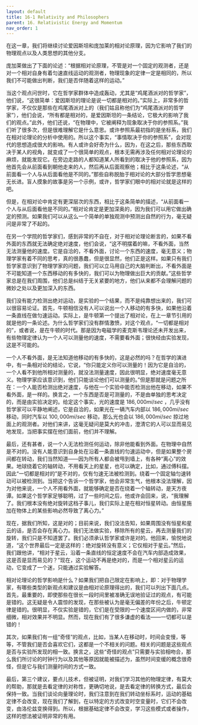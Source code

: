 ```yaml
---
layout: default
title: 16-1 Relativity and Philosophers
parent: 16. Relativistic Energy and Momentum
nav_order: 1
---
```

在这一章，我们将继续讨论爱因斯坦和庞加莱的相对论原理，因为它影响了我们的物理观点以及人类思想的其他分支。

庞加莱做出了下面的论述：“根据相对论原理，不管是对一个固定的观测者，还是对一个相对自身有着匀速直线运动的观测者，物理现象的定律一定是相同的，所以我们不可能做出判断，我们是否伴随着这样的运动。”

当这个观点问世时，它在哲学家群体中造成轰动，尤其是“鸡尾酒派对的哲学家”，他们说，“这很简单：爱因斯坦的理论是说一切都是相对的。”实际上，非常多的哲学家，不仅仅是那些在鸡尾酒派对上的（我们姑且称他们为“鸡尾酒派对的哲学家”），他们会说，“所有都是相对的，是爱因斯坦的一条结论，它极大的影响了我们的观点。”此外，他们还说，“在物理中，它被阐释为现象取决于你的参照系。”我们听了很多次，但是很难理解它是什么意思。或许参照系最初指的是坐标系，我们在相对论理论的分析中使用的。所以这个事实，“事情取决于你的参照系”，会对现代的思想造成很大的影响。有人或许会好奇为什么，因为，在这之后，那些东西取决于某人的视角，就变成了一个很简单的观点，根本无需再涉及任何相对论理论的麻烦，就能发现它。在旁边走路的人都知道某人所看到的取决于他的参照系，因为他首先会从前面看到朝他走来的人，然后再从后面观察他；相比于这条论述，“从前面看一个人与从后面看他是不同的。”那些自称脱胎于相对论的大部分哲学思想毫无长进。盲人摸象的故事是另一个示例，或许，哲学家们眼中的相对论就是这样的吧。

但是，在相对论中肯定有更深层次的东西，相比于这条简单的描述，“从前面看一个人与从后面看他是不同的。”相对论肯定是更加深奥的，因为我们可以用它做出确定的预测。如果我们可以从这么一个简单的单独观测中预测出自然的行为，毫无疑问是非常了不起的。

在另一个学院的哲学家们，感到非常的不自在，对于相对论理论断言的，如果不看外面的东西就无法确定绝对速度，他们会说，“这不明摆着的嘛，不看外面，当然无法测量他的速度。它是自洽的，不看外面，讨论一个东西的速度，毫无意义；物理学家有着不同的思考，真的很愚蠢，但是很显然，他们正是这样。如果只有我们哲学家意识到了物理学家的问题，我们可以立马用自己的大脑判断出，不看外面是不可能知道一个东西移动的有多快的，我们可以为物理做出巨大的贡献。”这些哲学家总是在我们周围，他们总是纠结于无关紧要的地方，他们从来都不会理解问题的微妙之处以及更加深入的东西。

我们没有能力检测出绝对运动，是实验的一个结果，而不是纯靠想出来的，我们可以很容易论证。首先，牛顿相信没有人可以说出一个人移动的有多快，如果他沿着一条直线在做匀速运动。实际上，是牛顿第一个提出了相对论，在上一章节引用的就是他的一条论述。为什么哲学家们没有群情激愤，对这个观点，“一切都是相对的”，或者说，是在牛顿的时代。那是因为电磁学的麦克斯韦理论还未开发出来，有些物理定律认为一个人可以测量他的速度，不需要看外面；很快经由实验发现，这是不可能的。

一个人不看外面，是无法知道他移动的有多快的，这是必然的吗？在哲学的演进中，有一条相对论的结论，它说，“你只能定义你可以测量的！因为它是自洽的，一个人看不到他所相对测量的，就没法测量速度，因此很明显，绝对速度毫无意义。物理学家应该意识到，他们只能谈论他们可以测量的。”但是那就是问题之所在：一个人能否检测出绝对速度，与他在一个实验中能否检测出他在移动，如果不看外面，是一样的。换言之，一个东西是否是可测量的，不是由单独的思考决定的，而是由实验决定的。给定这个事实，光的速度是 $186,000 mi/sec$ ，几乎没有哲学家可以平静地阐述，它是自洽的，如果光在一辆汽车内部以 $186,000 mi/sec$ 移动，同时汽车以 $100,000 mi/sec$ 移动，那么光也会以 $186,000 mi/sec$ 掠过地面上的观测者。对他们来讲，这毫无疑问是莫大的冲击，澄清它的人可以显而易见地发现，当把事实摆在他们面前，他们并不理解。

最后，还有甚者，说一个人无法检测任何运动，除非他能看到外面。在物理中自然是不对的。没有人能意识到自身处在沿着一条直线的匀速运动中，但是如果整个房间都在转动，我们当然知道——因为所有人都会被甩到墙上，有各种“离心”的效果。地球绕着它的轴转动，不用看天上的星星，也可以确定，比如，通过傅科摆。因此“一切都是相对的”是不对的，仅有匀速无法被检测到。绕着一个固定轴匀速转动可以被检测到。当把这个告诉一个哲学家，他会非常生气，他根本没法理解，因为对他来说，一个人不用看外面，就能够确定是否在绕着一个轴转动，是天方夜谭。如果这个哲学家足够聪明，过了一些时间之后，他或许会回来，说，“我理解了。我们根本没有绝对旋转这档子事儿，我们实际上是在相对恒星转动。由恒星施加在物体上的某些影响必然导致了离心力。”

现在，据我们所知，这是对的；目前来说，我们没法告知，如果周围没有恒星和星云的话，是否会存在离心力。我们无法做实验，移除所有的星云，再去测量我们的旋转，我们只是不知道罢了。我们必须承认哲学家或许是对的。他回来，愉悦地说道，“这个世界最后一定是这样的：绝对旋转没有意义；它仅相对于星云。”然后，我们跟他讲，“相对于星云，沿着一条直线的恒定速度不会在汽车内部造成效果，这是否是显而易见的？”现在，这个运动不再是绝对的，而是一个相对星云的运动，它变成了一个迷，只能通过实验解答。

相对论理论的哲学影响是什么？如果我们把自己限定在影响上，即：对于物理学家，有哪些类型的新观点和建议是由相对论原理得出的，我们可以列出下面几点。首先，最重要的，即使那些在很长一段时间里被准确无误地验证过的观点，有可能是错的。这无疑是令人震惊的发现，在那些被认为是毫无偏差的年份之后，牛顿定律是错的。很明显，不仅实验是错的，它们是在受限的一个速度区间内做的，非常细微，相对效果并不明显。然而，现在我们有了很多谦虚的看法——一切都可以是错的！

其次，如果我们有一组“奇怪”的观点，比如，当某人在移动时，时间会变慢，等等，不管我们是否会喜欢它们，这都是一个不相关的问题。相关的问题是这些观点是否与实验所发现的相一致。换言之，这些“奇怪的观点”只需要与实验相吻合，那么我们所讨论的时钟行为以及其他等原因就能被描述为，虽然时间变缓的概念很奇怪，但是它与我们测量时间的方式一致。

最后，第三个建议，要点儿技术，但被证明，对我们学习其他的物理定律，有莫大的帮助，那就是去看定律的对称性，更确切地说，是去看定律的转换方式，最后会保持一致。当我们谈论向量理论时，我们注意到在我们转动坐标系时，运动的基础定律不会改变，现在我们了解到，在以特定的方式改变时空变量时，它们不会改变，由洛伦兹变换得到。所以，根据基础定律不会改变，学习这些模式或者操作，这样的想法被证明非常的有用。
